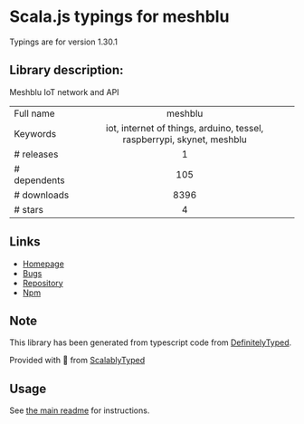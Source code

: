 
# Scala.js typings for meshblu

Typings are for version 1.30.1

## Library description:
Meshblu IoT network and API

|                    |                 |
| ------------------ | :-------------: |
| Full name          | meshblu |
| Keywords           | iot, internet of things, arduino, tessel, raspberrypi, skynet, meshblu |
| # releases         | 1 |
| # dependents       | 105 |
| # downloads        | 8396 |
| # stars            | 4 |

## Links
- [Homepage](https://github.com/octoblu/meshblu-npm#readme)
- [Bugs](https://github.com/octoblu/meshblu-npm/issues)
- [Repository](https://github.com/octoblu/meshblu-npm)
- [Npm](https://www.npmjs.com/package/meshblu)
    


## Note
This library has been generated from typescript code from [DefinitelyTyped](https://definitelytyped.org).

Provided with :purple_heart: from [ScalablyTyped](https://github.com/oyvindberg/ScalablyTyped)

## Usage
See [the main readme](../../readme.md) for instructions.


